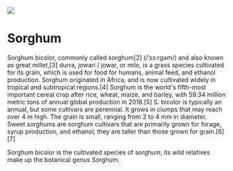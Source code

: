 <a href="https://juncture-digital.org"><img src="https://gitcdn.link/cdn/jstor-labs/juncture/main/images/ve-button.png"></a>

<param ve-config 
       title="Sorghum" 
       author="Chris Blakley" 
       layout="vertical"
       banner="https://upload.wikimedia.org/wikipedia/commons/thumb/2/20/Sorgho_rouge_blanc.jpg/1280px-Sorgho_rouge_blanc.jpg">

# Sorghum

Sorghum bicolor, commonly called sorghum[2] (/ˈsɔːrɡəm/) and also known as great millet,[3] durra, jowari / jowar, or milo, is a grass species cultivated for its grain, which is used for food for humans, animal feed, and ethanol production. Sorghum originated in Africa, and is now cultivated widely in tropical and subtropical regions.[4] Sorghum is the world's fifth-most important cereal crop after rice, wheat, maize, and barley, with 59.34 million metric tons of annual global production in 2018.[5] S. bicolor is typically an annual, but some cultivars are perennial. It grows in clumps that may reach over 4 m high. The grain is small, ranging from 2 to 4 mm in diameter. Sweet sorghums are sorghum cultivars that are primarily grown for forage, syrup production, and ethanol; they are taller than those grown for grain.[6][7]

Sorghum bicolor is the cultivated species of sorghum; its wild relatives make up the botanical genus Sorghum.
